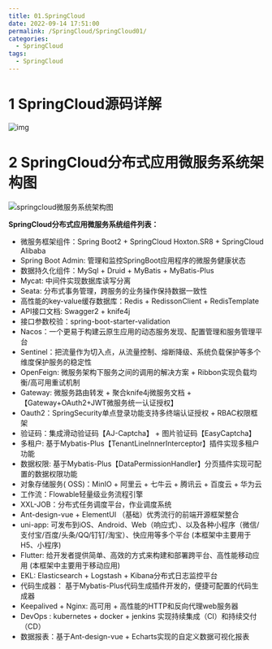 ```yaml
---
title: 01.SpringCloud
date: 2022-09-14 17:51:00
permalink: /SpringCloud/SpringCloud01/
categories: 
  - SpringCloud
tags: 
  - SpringCloud
---
```


# 1 SpringCloud源码详解

![img](https://img-blog.csdnimg.cn/20210621141617191.jpg?x-oss-process=image/watermark,type_ZmFuZ3poZW5naGVpdGk,shadow_10,text_aHR0cHM6Ly9ibG9nLmNzZG4ubmV0L3NpbmF0XzE2NjU4MjYz,size_16,color_FFFFFF,t_70)





# 2 SpringCloud分布式应用微服务系统架构图

![springcloud微服务系统架构图](https://img2020.cnblogs.com/blog/460952/202108/460952-20210806164357711-140336661.png)

**SpringCloud分布式应用微服务系统组件列表：**

- 微服务框架组件：Spring Boot2 + SpringCloud Hoxton.SR8 + SpringCloud Alibaba
- Spring Boot Admin: 管理和监控SpringBoot应用程序的微服务健康状态
- 数据持久化组件：MySql + Druid + MyBatis + MyBatis-Plus
- Mycat: 中间件实现数据库读写分离
- Seata: 分布式事务管理，跨服务的业务操作保持数据一致性
- 高性能的key-value缓存数据库：Redis + RedissonClient + RedisTemplate
- API接口文档: Swagger2 + knife4j
- 接口参数校验：spring-boot-starter-validation
- Nacos：一个更易于构建云原生应用的动态服务发现、配置管理和服务管理平台
- Sentinel：把流量作为切入点，从流量控制、熔断降级、系统负载保护等多个维度保护服务的稳定性
- OpenFeign: 微服务架构下服务之间的调用的解决方案 + Ribbon实现负载均衡/高可用重试机制
- Gateway: 微服务路由转发 + 聚合knife4j微服务文档 + 【Gateway+OAuth2+JWT微服务统一认证授权】
- Oauth2：SpringSecurity单点登录功能支持多终端认证授权 + RBAC权限框架
- 验证码：集成滑动验证码【AJ-Captcha】 + 图片验证码【EasyCaptcha】
- 多租户: 基于Mybatis-Plus【TenantLineInnerInterceptor】插件实现多租户功能
- 数据权限: 基于Mybatis-Plus【DataPermissionHandler】分页插件实现可配置的数据权限功能
- 对象存储服务( OSS)：MinIO + 阿里云 + 七牛云 + 腾讯云 + 百度云 + 华为云
- 工作流：Flowable轻量级业务流程引擎
- XXL-JOB：分布式任务调度平台，作业调度系统
- Ant-design-vue + ElementUI （基础）优秀流行的前端开源框架整合
- uni-app: 可发布到iOS、Android、Web（响应式）、以及各种小程序（微信/支付宝/百度/头条/QQ/钉钉/淘宝）、快应用等多个平台 (本框架中主要用于H5、小程序)
- Flutter: 给开发者提供简单、高效的方式来构建和部署跨平台、高性能移动应用 (本框架中主要用于移动应用)
- EKL: Elasticsearch + Logstash + Kibana分布式日志监控平台
- 代码生成器： 基于Mybatis-Plus代码生成插件开发的，便捷可配置的代码生成器
- Keepalived + Nginx: 高可用 + 高性能的HTTP和反向代理web服务器
- DevOps : kubernetes + docker + jenkins 实现持续集成（CI）和持续交付（CD）
- 数据报表：基于Ant-design-vue + Echarts实现的自定义数据可视化报表